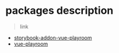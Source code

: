 # packages description

> link

- [storybook-addon-vue-playroom](https://github.com/JingHong0202/vue-playroom/tree/dev/packages/addon-vue-playroom)
- [vue-playroom](https://github.com/JingHong0202/vue-playroom/tree/dev/packages/repl)
